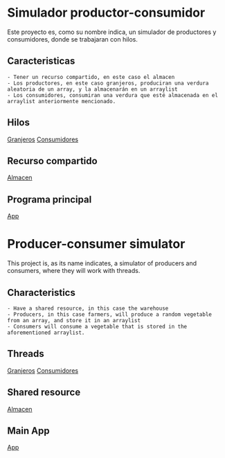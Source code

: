 # Simulador productor-consumidor

Este proyecto es, como su nombre indica, un simulador de productores y consumidores, donde se trabajaran con hilos.

## Caracteristicas

    - Tener un recurso compartido, en este caso el almacen
    - Los productores, en este caso granjeros, produciran una verdura aleatoria de un array, y la almacenarán en un arraylist
    - Los consumidores, consumiran una verdura que esté almacenada en el arraylist anteriormente mencionado.

## Hilos

[Granjeros](/src/net/salesianos/hilos/Granjeros.java)
[Consumidores](/src/net/salesianos/hilos/Consumidores.java)

## Recurso compartido

[Almacen](/src/net/salesianos/utils/Almacen.java)

## Programa principal

[App](/src/App.java)

# Producer-consumer simulator

This project is, as its name indicates, a simulator of producers and consumers, where they will work with threads.

## Characteristics

    - Have a shared resource, in this case the warehouse
    - Producers, in this case farmers, will produce a random vegetable from an array, and store it in an arraylist
    - Consumers will consume a vegetable that is stored in the aforementioned arraylist.

## Threads
[Granjeros](/src/net/salesianos/hilos/Granjeros.java)
[Consumidores](/src/net/salesianos/hilos/Consumidores.java)

## Shared resource
[Almacen](/src/net/salesianos/utils/Almacen.java)

## Main App
[App](/src/App.java)


